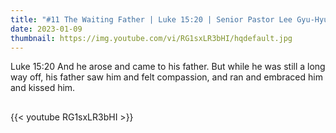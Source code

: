 ```yaml
---
title: "#11 The Waiting Father | Luke 15:20 | Senior Pastor Lee Gyu-Hyun "
date: 2023-01-09
thumbnail: https://img.youtube.com/vi/RG1sxLR3bHI/hqdefault.jpg
---
```

Luke 15:20 And he arose and came to his father. But while he was still a long way off, his father saw him and felt compassion, and ran and embraced him and kissed him.
## <!--more-->

{{< youtube RG1sxLR3bHI >}}
